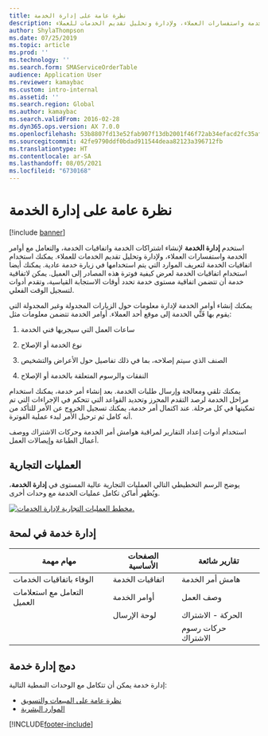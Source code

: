```yaml
---
title: نظرة عامة على إدارة الخدمة
description: استخدم إدارة الخدمة لإنشاء اشتراكات الخدمة واتفاقيات الخدمة، والتعامل مع أوامر الخدمة واستفسارات العملاء، ولإدارة وتحليل تقديم الخدمات للعملاء.
author: ShylaThompson
ms.date: 07/25/2019
ms.topic: article
ms.prod: ''
ms.technology: ''
ms.search.form: SMAServiceOrderTable
audience: Application User
ms.reviewer: kamaybac
ms.custom: intro-internal
ms.assetid: ''
ms.search.region: Global
ms.author: kamaybac
ms.search.validFrom: 2016-02-28
ms.dyn365.ops.version: AX 7.0.0
ms.openlocfilehash: 53b8807fd13e52fab907f13db2001f46f72ab34efacd2fc35afa252c6a7dfd0f
ms.sourcegitcommit: 42fe9790ddf0bdad911544deaa82123a396712fb
ms.translationtype: HT
ms.contentlocale: ar-SA
ms.lasthandoff: 08/05/2021
ms.locfileid: "6730168"
---
```

# <a name="service-management-overview"></a>نظرة عامة على إدارة الخدمة

[!include [banner](../includes/banner.md)]


استخدم **إدارة الخدمة** لإنشاء اشتراكات الخدمة واتفاقيات الخدمة، والتعامل مع أوامر الخدمة واستفسارات العملاء، ولإدارة وتحليل تقديم الخدمات للعملاء. يمكنك استخدام اتفاقيات الخدمة لتعريف الموارد التي يتم استخدامها في زيارة خدمة عادية. يمكنك أيضا استخدام اتفاقيات الخدمة لعرض كيفية فوترة هذه المصادر إلى العميل. يمكن لاتفاقية خدمة أن تتضمن اتفاقية مستوى خدمة تحدد أوقات الاستجابة القياسية، وتقدم أدوات لتسجيل الوقت الفعلي.

يمكنك إنشاء أوامر الخدمة لإدارة معلومات حول الزيارات المجدولة وغير المجدولة التي يقوم بها فَنِّي الخدمة إلى موقع أحد العملاء. أوامر الخدمة تتضمن معلومات مثل:

1.  ساعات العمل التي سيجريها فني الخدمة

2.  نوع الخدمة أو الإصلاح

3.  الصنف الذي سيتم إصلاحه، بما في ذلك تفاصيل حول الأعراض والتشخيص

4.  النفقات والرسوم المتعلقة بالخدمة أو الإصلاح

يمكنك تلقي ومعالجة وإرسال طلبات الخدمة. بعد إنشاء أمر خدمة، يمكنك استخدام مراحل الخدمة لرصد التقدم المحرز وتحديد القواعد التي تتحكم في الإجراءات التي تم تمكينها في كل مرحلة. عند اكتمال أمر خدمة، يمكنك تسجيل الخروج عن الأمر للتأكد من أنه كامل ثم ترحيل الأمر لبدء عملية الفوترة.

استخدام أدوات إعداد التقارير لمراقبة هوامش أمر الخدمة وحركات الاشتراك ووصف أعمال الطباعة وإيصالات العمل.

## <a name="business-processes"></a>‏‏العمليات التجارية

يوضح الرسم التخطيطي التالي العمليات التجارية عالية المستوى في **إدارة الخدمة‬**، ويُظهر أماكن تكامل عمليات الخدمة مع وحدات أخرى.

[![مخطط العمليات التجارية لإدارة الخدمات.](./media/sm_home_page.gif)](./media/sm_home_page.gif)

## <a name="service-management-at-a-glance"></a>إدارة خدمة في لمحة

|مهام مهمة           | الصفحات الأساسية                         |تقارير شائعة              |
|--------------------------|---------------------------------------|-----------------------------|
|الوفاء باتفاقيات الخدمات|اتفاقيات الخدمة                     |هامش أمر الخدمة         |
|التعامل مع استعلامات العميل |أوامر الخدمة                         |وصف العمل             |
|                          |لوحة الإرسال                         |الحركة - الاشتراك   |
|                          |                                       |حركات رسوم الاشتراك|


## <a name="integration-of-service-management"></a>دمج إدارة خدمة

إدارة خدمة يمكن أن تتكامل مع الوحدات النمطية التالية:

  - [نظرة عامة على المبيعات والتسويق](../sales-marketing/overview-sales-marketing.md)
  - [الموارد البشرية](/dynamics365/unified-operations/talent/index)

  



[!INCLUDE[footer-include](../../includes/footer-banner.md)]